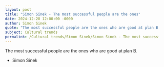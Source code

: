 ```yaml
---
layout: post
title: "Simon Sinek - The most successful people are the ones"
date: 2024-12-28 12:00:00 -0000
author: Simon Sinek
quote: "The most successful people are the ones who are good at plan B."
subject: Cultural trends
permalink: /Cultural trends/Simon Sinek/Simon Sinek - The most successful people are the ones
---
```


The most successful people are the ones who are good at plan B.

- Simon Sinek
